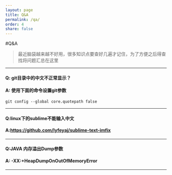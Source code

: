 ```yaml
---
layout: page
title: Q&A
permalink: /qa/
order: 4
share: false
---
```


#Q&A

> 最近脑袋越来越不好用，很多知识点要查好几遍才记住，为了方便之后得查找将问题汇总在这里

---

#### Q: git目录中的中文不正常显示？

#### A: 使用下面的命令设置git参数

	git config --global core.quotepath false 
		
---

#### Q:linux下的sublime不能输入中文

#### A:https://github.com/lyfeyaj/sublime-text-imfix

---

#### Q:JAVA 内存溢出Dump参数

#### A: -XX:+HeapDumpOnOutOfMemoryError

---


